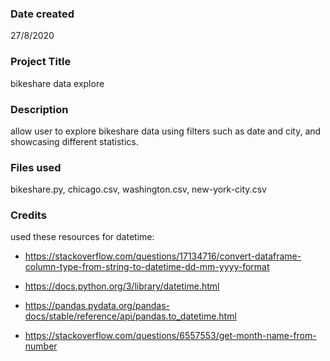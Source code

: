 ### Date created


27/8/2020

### Project Title

bikeshare data explore

### Description

allow user to explore bikeshare data using filters such as date and city, and showcasing different statistics.

### Files used

bikeshare.py, chicago.csv, washington.csv, new-york-city.csv

### Credits

used these resources for datetime:

- https://stackoverflow.com/questions/17134716/convert-dataframe-column-type-from-string-to-datetime-dd-mm-yyyy-format

- https://docs.python.org/3/library/datetime.html

- https://pandas.pydata.org/pandas-docs/stable/reference/api/pandas.to_datetime.html

- https://stackoverflow.com/questions/6557553/get-month-name-from-number

